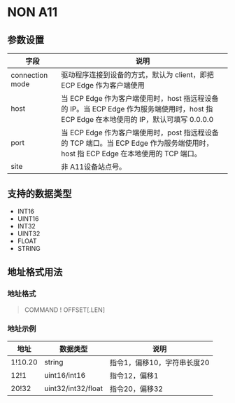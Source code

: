 # NON A11

## 参数设置

| 字段            | 说明                                                         |
| --------------- | ------------------------------------------------------------ |
| connection mode | 驱动程序连接到设备的方式，默认为 client，即把 ECP Edge 作为客户端使用 |
| host            | 当 ECP Edge 作为客户端使用时，host 指远程设备的 IP。当 ECP Edge 作为服务端使用时，host 指 ECP Edge 在本地使用的 IP，默认可填写 0.0.0.0 |
| port            | 当 ECP Edge 作为客户端使用时，post 指远程设备的 TCP 端口。当 ECP Edge 作为服务端使用时，host 指 ECP Edge 在本地使用的 TCP 端口。 |
| site            | 非 A11设备站点号。                                           |

## 支持的数据类型

* INT16
* UINT16
* INT32
* UINT32
* FLOAT
* STRING

## 地址格式用法

### 地址格式

> <span>COMMAND ! OFFSET[.LEN]</span>

### 地址示例

| 地址    | 数据类型           | 说明                        |
| ------- | ------------------ | --------------------------- |
| 1!10.20 | string             | 指令1，偏移10，字符串长度20 |
| 12!1    | uint16/int16       | 指令12，偏移1               |
| 20!32   | uint32/int32/float | 指令20，偏移32              |